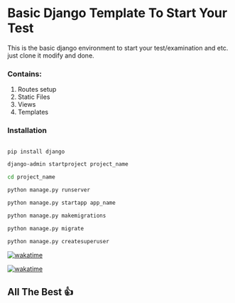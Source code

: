 # Basic Django Template To Start Your Test

This is the basic django environment to start your test/examination and etc.
just clone it modify and done.

### Contains:

1. Routes setup
2. Static Files
3. Views
4. Templates

### Installation 

```Bash

pip install django

django-admin startproject project_name

cd project_name

python manage.py runserver

python manage.py startapp app_name

python manage.py makemigrations

python manage.py migrate

python manage.py createsuperuser

```
[![wakatime](https://wakatime.com/badge/github/03prashantpk/03prashantpk.svg)](https://wakatime.com/badge/github/03prashantpk/03prashantpk)

[![wakatime](https://wakatime.com/badge/user/018f009b-6304-446b-b3c0-f648fb1a8250.svg)](https://wakatime.com/@018f009b-6304-446b-b3c0-f648fb1a8250)

## All The Best 👍
